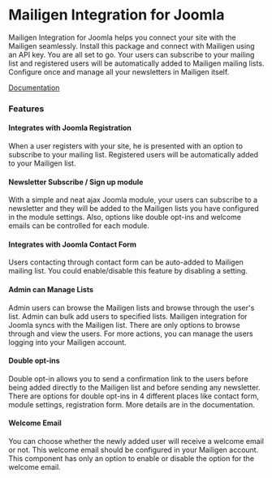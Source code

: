 # Mailigen Integration for Joomla

Mailigen Integration for Joomla helps you connect your site with the Mailigen seamlessly. Install this package and connect with Mailigen using an API key. You are all set to go. Your users can subscribe to your mailing list and registered users will be automatically added to Mailigen mailing lists. Configure once and manage all your newsletters in Mailigen itself. 

[Documentation](https://github.com/Mailigen/joomla_pkg/blob/master/docs/Docs-Mailigen_plugin_for_Joomla.pdf)

### Features

#### Integrates with Joomla Registration
When a user registers with your site, he is presented with an option to subscribe to your mailing list. Registered users will be automatically added to your Mailigen list.

#### Newsletter Subscribe / Sign up module
With a simple and neat ajax Joomla module, your users can subscribe to a newsletter and they will be added to the Mailigen lists you have configured in the module settings. Also, options like double opt-ins and welcome emails can be controlled for each module.

#### Integrates with Joomla Contact Form
Users contacting through contact form can be auto-added to Mailigen mailing list. You could enable/disable this feature by disabling a setting.

#### Admin can Manage Lists
Admin users can browse the Mailigen lists and browse through the user's list. Admin can bulk add users to specified lists. Mailigen integration for Joomla syncs with the Mailigen list. There are only options to browse through and view the users. For more actions, you can manage the users logging into your Mailigen account.

#### Double opt-ins
Double opt-in allows you to send a confirmation link to the users before being added directly to the Mailigen list and before sending any newsletter. There are options for double opt-ins in 4 different places like contact form, module settings, registration form. More details are in the documentation. 

#### Welcome Email
You can choose whether the newly added user will receive a welcome email or not. This welcome email should be configured in your Mailigen account. This component has only an option to enable or disable the option for the welcome email.
